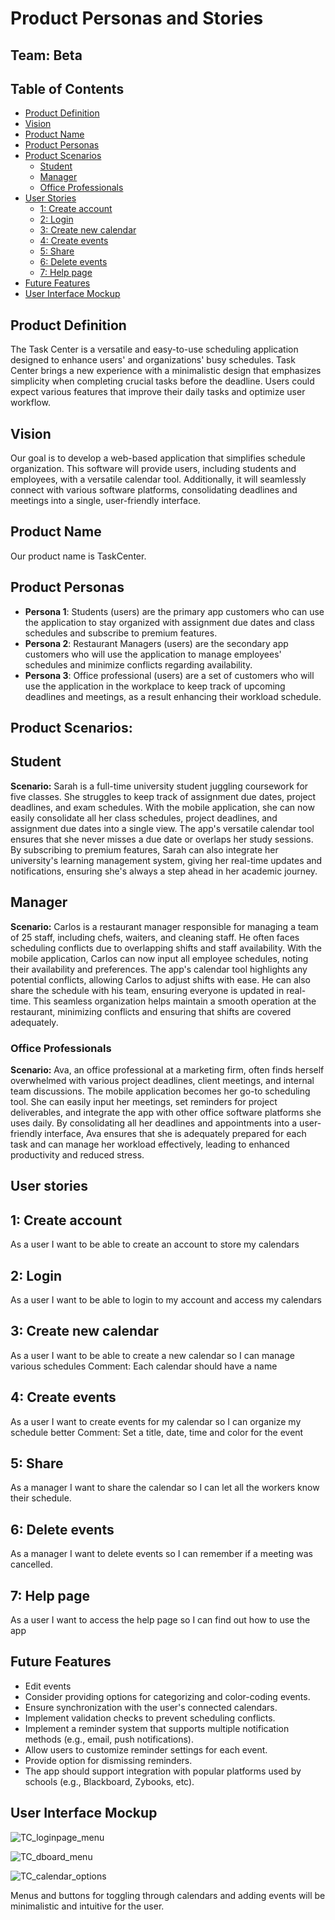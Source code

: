 # Product Personas and Stories

## Team: Beta

## Table of Contents

- [Product Definition](#product-definition)
- [Vision](#vision)
- [Product Name](#product-name)
- [Product Personas](#product-personas)
- [Product Scenarios](#product-scenarios)
  - [Student](#student)
  - [Manager](#manager)
  - [Office Professionals](#office-professionals)
- [User Stories](#user-stories)
   - [1: Create account](#1-create-account)
   - [2: Login](#2-login)
   - [3: Create new calendar](#3-create-new-calendar)
   - [4: Create events](#4-create-events)
   - [5: Share](#5-share)
   - [6: Delete events](#6-delete-events)
   - [7: Help page](#7-help-page)
- [Future Features](#future-features)
- [User Interface Mockup](#user-interface-Mockup)

 
## Product Definition

The Task Center is a versatile and easy-to-use scheduling application designed to enhance users' and organizations' busy schedules. Task Center brings a new experience with a minimalistic design that emphasizes simplicity when completing crucial tasks before the deadline. Users could expect various features that improve their daily tasks and optimize user workflow. 

## Vision

Our goal is to develop a web-based application that simplifies schedule organization. This software will provide users, including students and employees, with a versatile calendar tool. Additionally, it will seamlessly connect with various software platforms, consolidating deadlines and meetings into a single, user-friendly interface.

## Product Name

Our product name is TaskCenter.

## Product Personas

- **Persona 1**: Students (users) are the primary app customers who can use the application to stay organized with assignment due dates and class schedules and subscribe to premium features. 
- **Persona 2**:  Restaurant Managers (users) are the secondary app customers who will use the application to manage employees' schedules and minimize conflicts regarding availability. 
- **Persona 3**: Office professional (users) are a set of customers who will use the application in the workplace to keep track of upcoming deadlines and meetings, as a result enhancing their workload schedule.

## Product Scenarios:

## Student

**Scenario:** Sarah is a full-time university student juggling coursework for five classes. She struggles to keep track of assignment due dates, project deadlines, and exam schedules. With the mobile application, she can now easily consolidate all her class schedules, project deadlines, and assignment due dates into a single view. The app's versatile calendar tool ensures that she never misses a due date or overlaps her study sessions. By subscribing to premium features, Sarah can also integrate her university's learning management system, giving her real-time updates and notifications, ensuring she's always a step ahead in her academic journey.

## Manager

**Scenario:** Carlos is a restaurant manager responsible for managing a team of 25 staff, including chefs, waiters, and cleaning staff. He often faces scheduling conflicts due to overlapping shifts and staff availability. With the mobile application, Carlos can now input all employee schedules, noting their availability and preferences. The app's calendar tool highlights any potential conflicts, allowing Carlos to adjust shifts with ease. He can also share the schedule with his team, ensuring everyone is updated in real-time. This seamless organization helps maintain a smooth operation at the restaurant, minimizing conflicts and ensuring that shifts are covered adequately.

### Office Professionals

**Scenario:** Ava, an office professional at a marketing firm, often finds herself overwhelmed with various project deadlines, client meetings, and internal team discussions. The mobile application becomes her go-to scheduling tool. She can easily input her meetings, set reminders for project deliverables, and integrate the app with other office software platforms she uses daily. By consolidating all her deadlines and appointments into a user-friendly interface, Ava ensures that she is adequately prepared for each task and can manage her workload effectively, leading to enhanced productivity and reduced stress.

## User stories

## 1: Create account
As a user I want to be able to create an account to store my calendars

## 2: Login
As a user I want to be able to login to my account and access my calendars

## 3: Create new calendar
As a user I want to be able to create a new calendar so I can manage various schedules
Comment: Each calendar should have a name

## 4: Create events
As a user I want to create events for my calendar so I can organize my schedule better
Comment: Set a title, date, time and color for the event

## 5: Share
As a manager I want to share the calendar so I can let all the workers know their schedule.

## 6: Delete events
As a manager I want to delete events so I can remember if a meeting was cancelled.

## 7: Help page
As a user I want to access the help page so I can find out how to use the app


## Future Features

- Edit events
- Consider providing options for categorizing and color-coding events.
- Ensure synchronization with the user's connected calendars.
- Implement validation checks to prevent scheduling conflicts.
- Implement a reminder system that supports multiple notification methods (e.g., email, push notifications).
- Allow users to customize reminder settings for each event.
- Provide option for dismissing reminders.
- The app should support integration with popular platforms used by schools (e.g., Blackboard, Zybooks, etc).

## User Interface Mockup


![TC_loginpage_menu](https://github.com/Natalie-Zi/csci401w-sandbox/assets/143462357/dee6bb37-eb1f-410a-9c46-c1b409cb9b01)

![TC_dboard_menu](https://github.com/Natalie-Zi/csci401w-sandbox/assets/143462357/865e7881-1110-466f-9118-d0715ff147ac)

![TC_calendar_options](https://github.com/Natalie-Zi/csci401w-sandbox/assets/143462357/ced49bc6-56ac-45ba-923c-1d96276bf08e)

Menus and buttons for toggling through calendars and adding events will be minimalistic and intuitive for the user.
